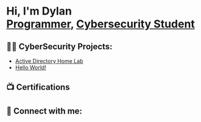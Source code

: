 <h1>Hi, I'm Dylan <br/><a href="https://github.com/DylanStyles">Programmer</a>, <a href="https://www.linkedin.com/in/Dylanstyles/">Cybersecurity Student</a>

<h2>👨‍💻 CyberSecurity Projects:</h2>

- [Active Directory Home Lab](https://github.com/DylanStylestest/LABURL)
- [Hello World!](https://github.com/DylanStylestest/LABURL)

<h2>📺 Certifications
<h2> 🤳 Connect with me:</h2>


[twitter]: https://twitter.com/joshmadakor
[youtube]: https://www.youtube.com/c/joshmadakor
[instagram]: https://www.instagram.com/joshmadakor/
[linkedin]: https://linkedin.com/in/joshmadakor

<!--
**DylanStyles** is a ✨ _special_ ✨ repository because its `README.md` (this file) appears on your GitHub profile.

Here are some ideas to get you started:

- 🔭 I’m currently working on ...
- 🌱 I’m currently learning ...
- 👯 I’m looking to collaborate on ...
- 🤔 I’m looking for help with ...
- 💬 Ask me about ...
- 📫 How to reach me: ...
- 😄 Pronouns: ...
- ⚡ Fun fact: ...
-->
